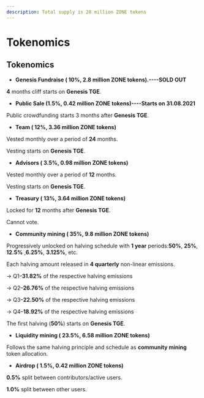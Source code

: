 ```yaml
---
description: Total supply is 28 million ZONE tokens
---
```


# Tokenomics

## Tokenomics

* **Genesis Fundraise \( 10%, 2.8 million ZONE tokens\).----SOLD OUT**

**4** months cliff starts on **Genesis TGE**. 

* **Public Sale \(1.5%, 0.42 million ZONE tokens\)----Starts on 31.08.2021**

 Public crowdfunding starts 3 months after **Genesis TGE**. 

* **Team \( 12%, 3.36 million ZONE tokens\)** 

Vested monthly over a period of **24** months. 

Vesting starts on **Genesis TGE**. 

* **Advisors \( 3.5%, 0.98 million ZONE tokens\)** 

Vested monthly over a period of **12** months. 

Vesting starts on **Genesis TGE**. 

* **Treasury \( 13%, 3.64 million ZONE tokens\)**

 Locked for **12** months after **Genesis TGE**. 

Cannot vote. 

* **Community mining \( 35%, 9.8 million ZONE tokens\)** 

Progressively unlocked on halving schedule with **1 year** periods:**50%**, **25%**, **12.5%** ,**6.25%**, **3.125%**, etc. 

Each halving amount released in **4 quarterly** non-linear emissions. 

→ Q1–**31.82%** of the respective halving emissions 

→ Q2–**26.76%** of the respective halving emissions 

→ Q3–**22.50%** of the respective halving emissions 

→ Q4–**18.92%** of the respective halving emissions 

The first halving \(**50%**\) starts on **Genesis TGE**. 

* **Liquidity mining \( 23.5%, 6.58 million ZONE tokens\)** 

Follows the same halving principle and schedule as **community mining** token allocation. 

* **Airdrop \( 1.5%, 0.42 million ZONE tokens\)** 

**0.5%** split between contributors/active users. 

**1.0%** split between other users.



